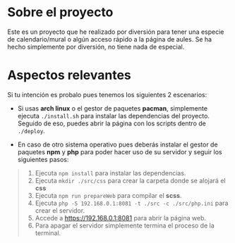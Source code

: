 # Sobre el proyecto

Este es un proyecto que he realizado por diversión para tener una especie de calendario/mural o algún acceso rápido a la página de aules.
Se ha hecho simplemente por diversión, no tiene nada de especial.

# Aspectos relevantes

Si tu intención es probalo pues tenemos los siguientes 2 escenarios:

- Si usas **arch linux** o el gestor de paquetes **pacman**, simplemente ejecuta `./install.sh` para instalar las dependencias del proyecto. Seguido de eso, puedes abrir la página con los scripts dentro de `./deploy`.

- En caso de otro sistema operativo pues deberás instalar el gestor de paquetes **npm** y **php** para poder hacer uso de su servidor y seguir los siguientes pasos:
> 1. Ejecuta `npm install` para instalar las dependencias.
> 2. Ejecuta `mkdir ./src/css` para crear la carpeta donde se alojará el **css**
> 3. Ejecuta `npm run prepareWeb` para compilar el **scss**. 
> 4. Ejecuta `php -S 192.168.0.1:8081 -t ./src -c ./src/php.ini` para crear el servidor.
> 5. Accede a https://192.168.0.1:8081 para abrir la página web. 
> 6. Para apagar el servidor simplemente termina el proceso de la terminal.